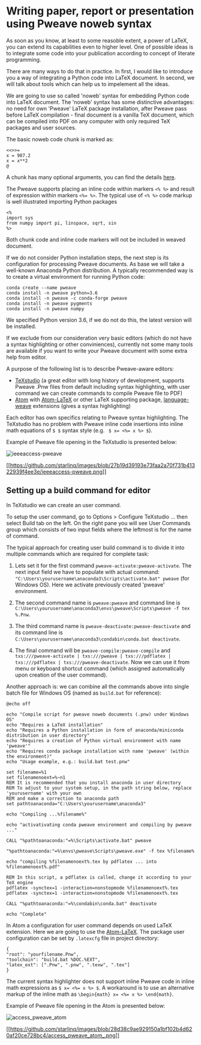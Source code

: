 # Writing paper, report or presentation using Pweave noweb syntax

As soon as you know, at least to some reasoble extent, a power of LaTeX, you can extend its capabilities even to higher level. One of possible ideas is to integrate some code into your publication according to concept of literate programming.

There are many ways to do that in practice. In first, I would like to introduce you a way of integrating a Python code into LaTeX document. In second, we will talk about tools which can help us to impelement all the ideas.

We are going to use so called 'noweb' syntax for embedding Python code into LaTeX document. The 'noweb' syntax has some distinctive advantages: no need for own 'Pweave' LaTeX package installation, after Pweave pass before LaTeX compilation - final document is a vanilla TeX document, which can be compiled into PDF on any computer with only required TeX packages and user sources.

The basic noweb code chunk is marked as:

```
<<>>=
x = 987.2
x = x**2
@
```
A chunk has many optional arguments, you can find the details [here](https://mpastell.com/pweave/chunks.html).

The Pweave supports placing an inline code within markers `<% %>` and result of expression within markers `<%= %>`. The typical use of `<% %>` code markup is well illustrated importing Python packages

```
<%
import sys
from numpy import pi, linspace, sqrt, sin
%>
```

Both chunk code and inline code markers will not be included in weaved document.


If we do not consider Python installation steps, the next step is its configuration for processing Pweave documents. As base we will take a well-known Anaconda Python distribution. A typically recommended way is to create a virtual environment for running Python code:

```console
conda create --name pweave
conda install -n pweave python=3.6 
conda install -n pweave -c conda-forge pweave
conda install -n pweave pygments
conda install -n pweave numpy
```

We specified Python version 3.6, if we do not do this, the latest version will be installed.

If we exclude from our consideration very basic editors (which do not have a syntax highlighting or other conviniences), currently not some many tools are available if you want to write your Pweave document with some extra help from editor. 

A purpose of the following list is to describe Pweave-aware editors:
* [TeXstudio](https://www.texstudio.org/) (a great editor with long history of development, supports Pweave .Pnw files from default including syntax highlighting, with user command we can create commands to compile Pweave file to PDF)
* [Atom](https://atom.io/) with [Atom-LaTeX](https://atom.io/packages/atom-latex) or other LaTeX supporting package, [language-weave](https://atom.io/packages/language-weave) extensions (gives a syntax highlighting)

Each editor has own specifics relating to Pweave syntax highlighting. The TeXstudio has no problem with Pweave inline code insertions into inline math equations of `$ $` syntax style (e.g. ` $ x= <%= x %> $`). 

Example of Pweave file opening in the TeXstudio is presented below: 

![ieeeaccess-pweave](https://user-images.githubusercontent.com/2492702/127107496-e10bc981-79bb-47e7-b52a-663ed6f5e239.png)

[[https://github.com/starlinq/images/blob/27b19d39193e73faa2a70f731b41322939f4ee3e/ieeeaccess-pweave.png]]




## Setting up a build command for editor

In TeXstudio we can create an user command.

To setup the user command, go to Options > Configure TeXstudio ... then select Build tab on the left. On the right pane you will see User Commands group which consists of two input fields where the leftmost is for the name of command.

The typical approach for creating user build command is to divide it into multiple commands which are required for complete task:

1. Lets set it for the first command `pweave-activate:pweave-activate`. The next input field we have to populate with actual command: `"C:\Users\yourusername\anaconda3\Scripts\activate.bat" pweave` (for Windows OS). Here we activate previously created 'pweave' environment.

2. The second command name is `pweave:pweave` and command line is `C:\Users\yourusername\anaconda3\envs\pweave\Scripts\pweave -f tex %.Pnw`. 

3. The third command name is `pweave-deactivate:pweave-deactivate` and its command line is `C:\Users\yourusername\anaconda3\condabin\conda.bat deactivate`.

4. The final command will be `pweave-compile:pweave-compile` and `txs:///pweave-activate | txs:///pweave | txs:///pdflatex | txs:///pdflatex | txs:///pweave-deactivate`. Now we can use it from menu or keyboard shortcut command (which assigned automatically upon creation of the user command).

Another approach is: we can combine all the commands above into single batch file for Windows OS (named as `build.bat` for reference):

```batch
@echo off

echo "Compile script for pweave noweb documents (.pnw) under Windows OS"
echo "Requires a LaTeX installation"
echo "Requires a Python installation in form of anaconda/miniconda distribution in user directory"
echo "Requires a creation of Python virtual environment with name 'pweave'"
echo "Requires conda package installation with name 'pweave' (within the environment)"
echo "Usage example, e.g.: build.bat test.pnw"

set filename=%1
set filenamenoext=%~n1
REM It is recommended that you install anaconda in user directory
REM To adjust to your system setup, in the path string below, replace 'yourusername' with your own
REM and make a correction to anaconda path
set pathtoanaconda="C:\Users\yourusername\anaconda3"

echo "Compiling ...%filename%"

echo "activativating conda pweave environment and compiling by pweave ..."

CALL "%pathtoanaconda:"=%\Scripts\activate.bat" pweave 

"%pathtoanaconda:"=%\envs\pweave\Scripts\pweave.exe" -f tex %filename%

echo "compiling %filenamenoext%.tex by pdflatex ... into %filenamenoext%.pdf"

REM In this script, a pdflatex is called, change it according to your TeX engine
pdflatex -synctex=1 -interaction=nonstopmode %filenamenoext%.tex
pdflatex -synctex=1 -interaction=nonstopmode %filenamenoext%.tex

CALL "%pathtoanaconda:"=%\condabin\conda.bat" deactivate

echo "Complete"
```

In Atom a configuration for user command depends on used LaTeX extension. Here we are going to use the [Atom-LaTeX](https://atom.io/packages/atom-latex). The package user configuration can be set by `.latexcfg` file in project directory:

```
{
"root": "yourfilename.Pnw",
"toolchain": "build.bat %DOC.%EXT",
"latex_ext": [".Pnw", ".pnw", ".texw", ".tex"]
}
```

The current syntax highlighter does not support inline Pweave code in inline math expressions as `$ x= <%= x %> $`. A workaround is to use an alternative markup of the inline math as `\begin{math} x= <%= x %> \end{math}`.

Example of Pweave file opening in the Atom is presented below:

![access_pweave_atom](https://user-images.githubusercontent.com/2492702/127945452-293e29bd-0693-4962-9230-9ef9ec308e48.png)

[[https://github.com/starlinq/images/blob/28d38c9ae929150a1bf102b4d620af20ce728bc4/access_pweave_atom_.png]]



